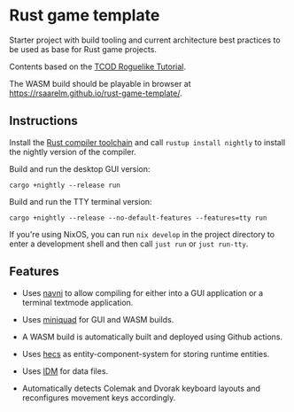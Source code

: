 # Rust game template

Starter project with build tooling and current architecture best practices to
be used as base for Rust game projects.

Contents based on the [TCOD Roguelike
Tutorial](http://www.rogueliketutorials.com/tutorials/tcod/v2/).

The WASM build should be playable in browser at
<https://rsaarelm.github.io/rust-game-template/>.

## Instructions

Install the [Rust compiler toolchain](https://www.rust-lang.org/tools/install)
and call `rustup install nightly` to install the nightly version of the
compiler.

Build and run the desktop GUI version:

    cargo +nightly --release run

Build and run the TTY terminal version:

    cargo +nightly --release --no-default-features --features=tty run

If you're using NixOS, you can run `nix develop` in the project directory to
enter a development shell and then call `just run` or `just run-tty`.

## Features

- Uses [navni](https://github.com/rsaarelm/navni) to allow compiling for
  either into a GUI application or a terminal textmode application.

- Uses [miniquad](https://github.com/not-fl3/miniquad) for GUI and WASM
  builds.

- A WASM build is automatically built and deployed using Github actions.

- Uses [hecs](https://github.com/Ralith/hecs) as entity-component-system for
  storing runtime entities.

- Uses [IDM](https://github.com/rsaarelm/idm) for data files.

- Automatically detects Colemak and Dvorak keyboard layouts and reconfigures
  movement keys accordingly.
